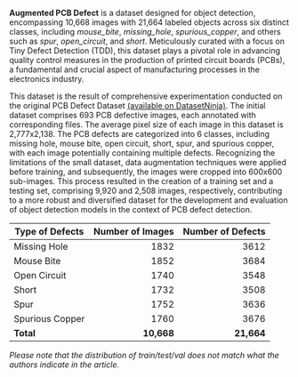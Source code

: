 **Augmented PCB Defect** is a dataset designed for object detection, encompassing 10,668 images with 21,664 labeled objects across six distinct classes, including *mouse_bite*, *missing_hole*, *spurious_copper*, and others such as *spur*, *open_circuit*, and *short*. Meticulously curated with a focus on Tiny Defect Detection (TDD), this dataset plays a pivotal role in advancing quality control measures in the production of printed circuit boards (PCBs), a fundamental and crucial aspect of manufacturing processes in the electronics industry.

This dataset is the result of comprehensive experimentation conducted on the original PCB Defect Dataset [(available on DatasetNinja)](https://datasetninja.com/pcb-defect). The initial dataset comprises 693 PCB defective images, each annotated with corresponding files. The average pixel size of each image in this dataset is 2,777x2,138. The PCB defects are categorized into 6 classes, including missing hole, mouse bite, open circuit, short, spur, and spurious copper, with each image potentially containing multiple defects. Recognizing the limitations of the small dataset, data augmentation techniques were applied before training, and subsequently, the images were cropped into 600x600 sub-images. This process resulted in the creation of a training set and a testing set, comprising 9,920 and 2,508 images, respectively, contributing to a more robust and diversified dataset for the development and evaluation of object detection models in the context of PCB defect detection.

| Type of Defects   | Number of Images | Number of Defects |
|-------------------|------------------:|-------------------:|
| Missing Hole      | 1832             | 3612              |
| Mouse Bite        | 1852             | 3684              |
| Open Circuit      | 1740             | 3548              |
| Short             | 1732             | 3508              |
| Spur              | 1752             | 3636              |
| Spurious Copper   | 1760             | 3676              |
| **Total**         | **10,668**       | **21,664**         |

<i>Please note that the distribution of train/test/val does not match what the authors indicate in the article.</i>
